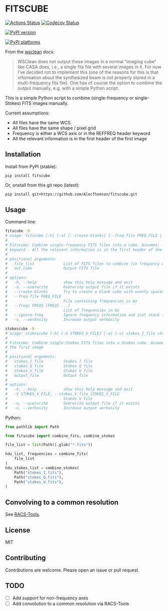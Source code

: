 # FITSCUBE

[![Actions Status][actions-badge]][actions-link]
[![Codecov Status][codecov-badge]][codecov-link]

<!-- [![Documentation Status][rtd-badge]][rtd-link] -->

[![PyPI version][pypi-version]][pypi-link]

<!-- [![Conda-Forge][conda-badge]][conda-link] -->

[![PyPI platforms][pypi-platforms]][pypi-link]

<!-- [![GitHub Discussion][github-discussions-badge]][github-discussions-link] -->

<!-- SPHINX-START -->

<!-- prettier-ignore-start -->
[codecov-link]:             https://codecov.io/gh/AlecThomson/fitscube
[codecov-badge]:            https://codecov.io/gh/AlecThomson/fitscube/graph/badge.svg?token=RNXELOOH1Z
[actions-badge]:            https://github.com/AlecThomson/fitscube/workflows/CI/badge.svg
[actions-link]:             https://github.com/AlecThomson/fitscube/actions
[conda-badge]:              https://img.shields.io/conda/vn/conda-forge/fitscube
[conda-link]:               https://github.com/conda-forge/fitscube-feedstock
[github-discussions-badge]: https://img.shields.io/static/v1?label=Discussions&message=Ask&color=blue&logo=github
[github-discussions-link]:  https://github.com/AlecThomson/fitscube/discussions
[pypi-link]:                https://pypi.org/project/fitscube/
[pypi-platforms]:           https://img.shields.io/pypi/pyversions/fitscube
[pypi-version]:             https://img.shields.io/pypi/v/fitscube
[rtd-badge]:                https://readthedocs.org/projects/fitscube/badge/?version=latest
[rtd-link]:                 https://fitscube.readthedocs.io/en/latest/?badge=latest

<!-- prettier-ignore-end -->

From the [wsclean](https://wsclean.readthedocs.io/) docs:

> WSClean does not output these images in a normal “imaging cube” like CASA
> does, i.e., a single fits file with several images in it. For now I’ve decided
> not to implement this (one of the reasons for this is that information about
> the synthesized beam is not properly stored in a multi-frequency fits file).
> One has of course the option to combine the output manually, e.g. with a
> simple Python script.

This is a simple Python script to combine (single-frequency or single-Stokes)
FITS images manually.

Current assumptions:

- All files have the same WCS
- All files have the same shape / pixel grid
- Frequency is either a WCS axis or in the REFFREQ header keyword
- All the relevant information is in the first header of the first image

## Installation

Install from PyPI (stable):

```
pip install fitscube
```

Or, onstall from this git repo (latest):

```bash
pip install git+https://github.com/AlecThomson/fitscube.git
```

## Usage

Command line:

```bash
fitscube -h
# usage: fitscube [-h] [-o] [--create-blanks] [--freq-file FREQ_FILE | --freqs FREQS [FREQS ...] | --ignore-freq] [-v] file_list [file_list ...] out_cube
#
# Fitscube: Combine single-frequency FITS files into a cube. Assumes: - All files have the same WCS - All files have the same shape / pixel grid - Frequency is either a WCS axis or  in the REFFREQ header
# keyword - All the relevant information is in the first header of the first image
#
# positional arguments:
#   file_list             List of FITS files to combine (in frequency order)
#   out_cube              Output FITS file
#
# options:
#   -h, --help            show this help message and exit
#   -o, --overwrite       Overwrite output file if it exists
#   --create-blanks       Try to create a blank cube with evenly spaced frequencies
#   --freq-file FREQ_FILE
#                         File containing frequencies in Hz
#   --freqs FREQS [FREQS ...]
#                         List of frequencies in Hz
#   --ignore-freq         Ignore frequency information and just stack (probably not what you want)
#   -v, --verbosity       Increase output verbosity

stokescube -h
# usage: stokescube [-h] [-V STOKES_V_FILE] [-o] [-v] stokes_I_file stokes_Q_file stokes_U_file output_file
#
# Fitscube: Combine single-Stokes FITS files into a Stokes cube. Assumes: - All files have the same WCS - All files have the same shape / pixel grid - All the relevant information # is in the first header of
# the first image
#
# positional arguments:
#   stokes_I_file         Stokes I file
#   stokes_Q_file         Stokes Q file
#   stokes_U_file         Stokes U file
#   output_file           Output file
#
# options:
#   -h, --help            show this help message and exit
#   -V STOKES_V_FILE, --stokes_V_file STOKES_V_FILE
#                         Stokes V file
#   -o, --overwrite       Overwrite output file if it exists
#   -v, --verbosity       Increase output verbosity
```

Python:

```python
from pathlib import Path

from fitscube import combine_fits, combine_stokes

file_list = list(Path().glob("*.fits"))

hdu_list, frequencies = combine_fits(
    file_list
)
hdu_stokes_list = combine_stokes(
    Path("stokes_I.fits"),
    Path("stokes_Q.fits"),
    Path("stokes_U.fits"),
)
```

## Convolving to a common resolution

See [RACS-Tools](https://github.com/AlecThomson/RACS-tools).

## License

MIT

## Contributing

Contributions are welcome. Please open an issue or pull request.

## TODO

- [ ] Add support for non-frequency axes
- [ ] Add convolution to a common resolution via RACS-Tools
